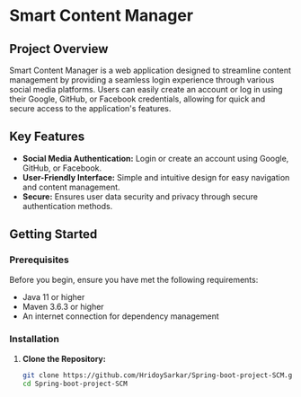 # Smart Content Manager

## Project Overview
Smart Content Manager is a web application designed to streamline content management by providing a seamless login experience through various social media platforms. Users can easily create an account or log in using their Google, GitHub, or Facebook credentials, allowing for quick and secure access to the application's features.

## Key Features
- **Social Media Authentication:** Login or create an account using Google, GitHub, or Facebook.
- **User-Friendly Interface:** Simple and intuitive design for easy navigation and content management.
- **Secure:** Ensures user data security and privacy through secure authentication methods.

## Getting Started

### Prerequisites
Before you begin, ensure you have met the following requirements:
- Java 11 or higher
- Maven 3.6.3 or higher
- An internet connection for dependency management

### Installation

1. **Clone the Repository:**
   ```sh
   git clone https://github.com/HridoySarkar/Spring-boot-project-SCM.git
   cd Spring-boot-project-SCM
